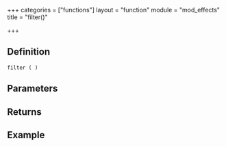 +++
categories = ["functions"]
layout = "function"
module = "mod_effects"
title = "filter()"

+++

## Definition

    filter ( )

## Parameters

## Returns

## Example
